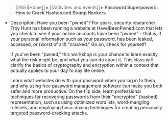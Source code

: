 > [[Wiki|Home]] ▸ [[Activities and events]] ▸ **Password Superpowers: How to Crack Hashes and Stump Hackers**

* Description: Have you been "pwned"? For years, security researcher Troy Hunt has been running a website at HaveIBeenPwned.com that lets you check to see if your online accounts have been "pwned" – that is, if your personal information such as your password, has been leaked, accessed, or (worst of all!) "cracked." Go on, check for yourself!

  If you've been "pwned," this workshop is your chance to learn exactly what the risk might be, and what you can do about it. This class will clarify the basics of cryptography and encryption within a context that actually applies to your day to day life online.

  Learn what websites do with your password when you log in to them, and why using free password management software can make you both safer and more productive. On the flip side, learn professional techniques for recovering passwords from their "encrypted" (hashed) representation, such as using optimized wordlists, word-mangling rulesets, and employing basic doxing techniques for creating personally targeted password-cracking attacks.